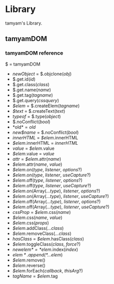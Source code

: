 # Library
tamyam's Library.
## tamyamDOM
### tamyamDOM reference
$ = tamyamDOM

- *newObject* = $.objclone(*obj*)
- $.get.id(*id*)
- $.get.class(*class*)
- $.get.name(*name*)
- $.get.tag(*tagname*)
- $.get.query(*cssquery*)
- *$elem* = $.createElem(*tagname*)
- *$text* = $.createText(*text*)
- *typeof* = $.type(*object*)
- $.noConflict(*bool*)
- *old$* = old$
- *new$name* = $.noConflict(*bool*)
- *innerHTML* = *$elem*.innerHTML
- *$elem*.innerHTML = *innerHTML*
- *value* = *$elem*.value
- *$elem*.value = *value*
- *attr* = *$elem*.attr(*name*)
- *$elem*.attr(*name*, *value*)
- *$elem*.on(*type*, *listener*, *options*?)
- *$elem*.on(*type*, *listener*, *useCapture*?)
- *$elem*.off(*type*, *listener*, *options*?)
- *$elem*.off(*type*, *listener*, *useCapture*?)
- *$elem*.on(Array(*...type*), *listener*, *options*?)
- *$elem*.on(Array(*...type*), *listener*, *useCapture*?)
- *$elem*.off(Array(*...type*), *listener*, *options*?)
- *$elem*.off(Array(*...type*), *listener*, *useCapture*?)
- *cssProp* = *$elem*.css(*name*)
- *$elem*.css(*name*, *value*)
- *$elem*.css(*props*)
- *$elem*.addClass(*...class*)
- *$elem*.removeClass(*...class*)
- *hasClass* = *$elem*.hasClass(*class*)
- *$elem*.toggleClass(*class*, *force*?)
- *new$elem* = *$elem*.index(*index*)
- *$elem*.append(*...$elem*)
- *$elem*.remove()
- *$elem*.reverse()
- *$elem*.forEach(*callback*, *thisArg*?)
- *tagName* = *$elem*.tag
